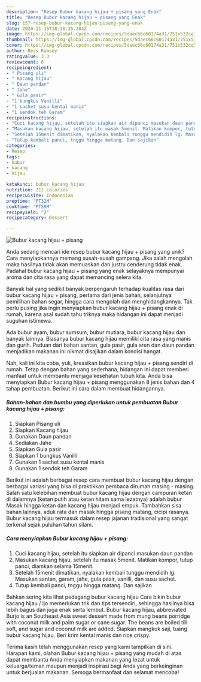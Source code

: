 ```yaml
---
description: "Resep Bubur kacang hijau + pisang yang Enak"
title: "Resep Bubur kacang hijau + pisang yang Enak"
slug: 157-resep-bubur-kacang-hijau-pisang-yang-enak
date: 2020-11-15T18:38:35.384Z
image: https://img-global.cpcdn.com/recipes/5daec66c60174a31/751x532cq70/bubur-kacang-hijau-pisang-foto-resep-utama.jpg
thumbnail: https://img-global.cpcdn.com/recipes/5daec66c60174a31/751x532cq70/bubur-kacang-hijau-pisang-foto-resep-utama.jpg
cover: https://img-global.cpcdn.com/recipes/5daec66c60174a31/751x532cq70/bubur-kacang-hijau-pisang-foto-resep-utama.jpg
author: Bess Ramsey
ratingvalue: 3.3
reviewcount: 6
recipeingredient:
- " Pisang uli"
- " Kacang hijau"
- " Daun pandan"
- " Jahe"
- " Gula pasir"
- "1 bungkus Vanilli"
- "1 sachet susu kental manis"
- "1 sendok teh Garam"
recipeinstructions:
- "Cuci kacang hijau, setelah itu siapkan air dipanci masukan daun pandan"
- "Masukan kacang hijau, setelah itu masak 5menit. Matikan kompor, tutup panci, diamkan selama 15menit."
- "Setelah 15menit dimatikan, nyalakan kembali tunggu mendidih lg. Masukan santan, garam, jahe, gula pasir, vanilli, dan susu sachet."
- "Tutup kembali panci, tnggu hingga matang. Dan sajikan"
categories:
- Resep
tags:
- bubur
- kacang
- hijau

katakunci: bubur kacang hijau 
nutrition: 211 calories
recipecuisine: Indonesian
preptime: "PT32M"
cooktime: "PT59M"
recipeyield: "2"
recipecategory: Dessert

---
```



![Bubur kacang hijau + pisang](https://img-global.cpcdn.com/recipes/5daec66c60174a31/751x532cq70/bubur-kacang-hijau-pisang-foto-resep-utama.jpg)

Anda sedang mencari ide resep bubur kacang hijau + pisang yang unik? Cara menyiapkannya memang susah-susah gampang. Jika salah mengolah maka hasilnya tidak akan memuaskan dan justru cenderung tidak enak. Padahal bubur kacang hijau + pisang yang enak selayaknya mempunyai aroma dan cita rasa yang dapat memancing selera kita.

Banyak hal yang sedikit banyak berpengaruh terhadap kualitas rasa dari bubur kacang hijau + pisang, pertama dari jenis bahan, selanjutnya pemilihan bahan segar, hingga cara mengolah dan menghidangkannya. Tak perlu pusing jika ingin menyiapkan bubur kacang hijau + pisang enak di rumah, karena asal sudah tahu triknya maka hidangan ini dapat menjadi suguhan istimewa.

Ada bubur ayam, bubur sumsum, bubur mutiara, bubur kacang hijau dan banyak lainnya. Biasanya bubur kacang hijau memiliki cita rasa yang manis dan gurih. Paduan dari bahan santan, gula pasir, gula aren dan daun pandan menjadikan makanan ini nikmat disajikan dalam kondisi hangat.


Nah, kali ini kita coba, yuk, kreasikan bubur kacang hijau + pisang sendiri di rumah. Tetap dengan bahan yang sederhana, hidangan ini dapat memberi manfaat untuk membantu menjaga kesehatan tubuh kita. Anda bisa menyiapkan Bubur kacang hijau + pisang menggunakan 8 jenis bahan dan 4 tahap pembuatan. Berikut ini cara dalam membuat hidangannya.

<!--inarticleads1-->

##### Bahan-bahan dan bumbu yang diperlukan untuk pembuatan Bubur kacang hijau + pisang:

1. Siapkan  Pisang uli
1. Siapkan  Kacang hijau
1. Gunakan  Daun pandan
1. Sediakan  Jahe
1. Siapkan  Gula pasir
1. Siapkan 1 bungkus Vanilli
1. Gunakan 1 sachet susu kental manis
1. Gunakan 1 sendok teh Garam


Berikut ini adalah berbagai resep cara membuat bubur kacang hijau dengan berbagai variasi yang bisa di praktikkan pembaca dirumah masing - masing. Salah satu kelebihan membuat bubur kacang hijau dengan campuran ketan di dalamnya (ketan putih atau ketan hitam sama lezatnya) adalah bubur Masak hingga ketan dan kacang hijau menjadi empuk. Tambahkan sisa bahan lainnya, aduk rata dan masak hingga pisang matang, cicipi rasanya. Bubur kacang hijau termasuk dalam resep jajanan tradisional yang sangat terkenal sejak puluhan tahun silam. 

<!--inarticleads2-->

##### Cara menyiapkan Bubur kacang hijau + pisang:

1. Cuci kacang hijau, setelah itu siapkan air dipanci masukan daun pandan
1. Masukan kacang hijau, setelah itu masak 5menit. Matikan kompor, tutup panci, diamkan selama 15menit.
1. Setelah 15menit dimatikan, nyalakan kembali tunggu mendidih lg. Masukan santan, garam, jahe, gula pasir, vanilli, dan susu sachet.
1. Tutup kembali panci, tnggu hingga matang. Dan sajikan


Bahkan sering kita lihat pedagang bubur kacang hijau Cara bikin bubur kacang hijau / ijo memerlukan trik dan tips tersendiri, sehingga hasilnya bisa lebih bagus dan juga enak serta lembut. Bubur kacang hijau, abbreviated Burjo is an Southeast Asia sweet dessert made from mung beans porridge with coconut milk and palm sugar or cane sugar. The beans are boiled till soft, and sugar and coconut milk are added. Siapkan mangkuk saji, tuang bubur kacang hijau. Beri krim kental manis dan rice crispy. 

Terima kasih telah menggunakan resep yang kami tampilkan di sini. Harapan kami, olahan Bubur kacang hijau + pisang yang mudah di atas dapat membantu Anda menyiapkan makanan yang lezat untuk keluarga/teman maupun menjadi inspirasi bagi Anda yang berkeinginan untuk berjualan makanan. Semoga bermanfaat dan selamat mencoba!
